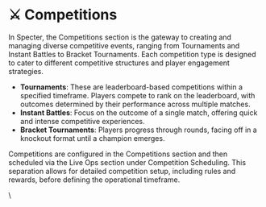 # ⚔️ Competitions

In Specter, the Competitions section is the gateway to creating and managing diverse competitive events, ranging from Tournaments and Instant Battles to Bracket Tournaments. Each competition type is designed to cater to different competitive structures and player engagement strategies.

* **Tournaments**: These are leaderboard-based competitions within a specified timeframe. Players compete to rank on the leaderboard, with outcomes determined by their performance across multiple matches.
* **Instant Battles**: Focus on the outcome of a single match, offering quick and intense competitive experiences.
* **Bracket Tournaments**: Players progress through rounds, facing off in a knockout format until a champion emerges.

Competitions are configured in the Competitions section and then scheduled via the Live Ops section under Competition Scheduling. This separation allows for detailed competition setup, including rules and rewards, before defining the operational timeframe.

\
